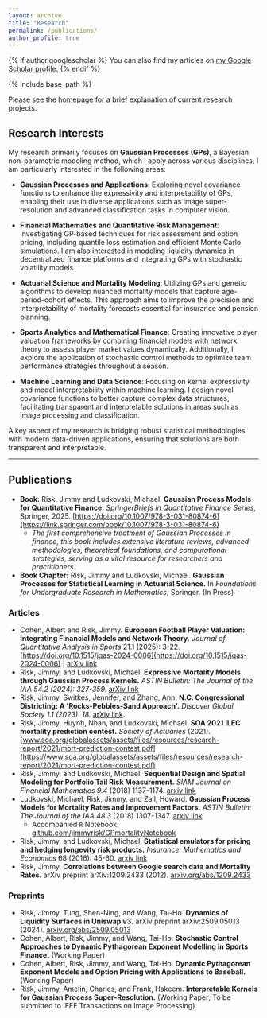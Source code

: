 ```yaml
---
layout: archive
title: "Research"
permalink: /publications/
author_profile: true
---
```


{% if author.googlescholar %}
  You can also find my articles on <u><a href="{{author.googlescholar}}">my Google Scholar profile</a>.</u>
{% endif %}

{% include base_path %}

Please see the [homepage](https://jimmyrisk.github.io/) for a brief explanation of current research projects.

## Research Interests

My research primarily focuses on **Gaussian Processes (GPs)**, a Bayesian non-parametric modeling method, which I apply across various disciplines. I am particularly interested in the following areas:

* **Gaussian Processes and Applications**: Exploring novel covariance functions to enhance the expressivity and interpretability of GPs, enabling their use in diverse applications such as image super-resolution and advanced classification tasks in computer vision.

* **Financial Mathematics and Quantitative Risk Management**: Investigating GP-based techniques for risk assessment and option pricing, including quantile loss estimation and efficient Monte Carlo simulations. I am also interested in modeling liquidity dynamics in decentralized finance platforms and integrating GPs with stochastic volatility models.

* **Actuarial Science and Mortality Modeling**: Utilizing GPs and genetic algorithms to develop nuanced mortality models that capture age-period-cohort effects. This approach aims to improve the precision and interpretability of mortality forecasts essential for insurance and pension planning.

* **Sports Analytics and Mathematical Finance**: Creating innovative player valuation frameworks by combining financial models with network theory to assess player market values dynamically. Additionally, I explore the application of stochastic control methods to optimize team performance strategies throughout a season.

* **Machine Learning and Data Science**: Focusing on kernel expressivity and model interpretability within machine learning. I design novel covariance functions to better capture complex data structures, facilitating transparent and interpretable solutions in areas such as image processing and classification.

A key aspect of my research is bridging robust statistical methodologies with modern data-driven applications, ensuring that solutions are both transparent and interpretable.

---

## Publications

* **Book:** Risk, Jimmy and Ludkovski, Michael. **Gaussian Process Models for Quantitative Finance.** *SpringerBriefs in Quantitative Finance Series*, Springer, 2025. [https://doi.org/10.1007/978-3-031-80874-6](https://link.springer.com/book/10.1007/978-3-031-80874-6)
  * *The first comprehensive treatment of Gaussian Processes in finance, this book includes extensive literature reviews, advanced methodologies, theoretical foundations, and computational strategies, serving as a vital resource for researchers and practitioners.*
* **Book Chapter:** Risk, Jimmy and Ludkovski, Michael. **Gaussian Processes for Statistical Learning in Actuarial Science.** In *Foundations for Undergraduate Research in Mathematics*, Springer. (In Press)




### Articles

* Cohen, Albert and Risk, Jimmy. **European Football Player Valuation: Integrating Financial Models and Network Theory.** *Journal of Quantitative Analysis in Sports* 21.1 (2025): 3-22. [https://doi.org/10.1515/jqas-2024-0006](https://doi.org/10.1515/jqas-2024-0006) | [arXiv link](https://arxiv.org/pdf/2312.16179)
* Risk, Jimmy, and Ludkovski, Michael. **Expressive Mortality Models through Gaussian Process Kernels.** *ASTIN Bulletin: The Journal of the IAA 54.2 (2024): 327-359.* [arXiv link](https://arxiv.org/pdf/2305.01728)
* Risk, Jimmy, Switkes, Jennifer, and Zhang, Ann. **N.C. Congressional Districting: A 'Rocks-Pebbles-Sand Approach'.** *Discover Global Society 1.1 (2023): 18.* [arXiv link](https://arxiv.org/pdf/2311.11834).
* Risk, Jimmy, Huynh, Nhan, and Ludkovski, Michael. **SOA 2021 ILEC mortality prediction contest.** *Society of Actuaries* (2021). [www.soa.org/globalassets/assets/files/resources/research-report/2021/mort-prediction-contest.pdf](https://www.soa.org/globalassets/assets/files/resources/research-report/2021/mort-prediction-contest.pdf)
* Risk, Jimmy, and Ludkovski, Michael. **Sequential Design and Spatial Modeling for Portfolio Tail Risk Measurement.** *SIAM Journal on Financial Mathematics 9.4* (2018) 1137-1174. [arxiv link](https://arxiv.org/pdf/1710.05204.pdf)
* Ludkovski, Michael, Risk, Jimmy, and Zail, Howard. **Gaussian Process Models for Mortality Rates and Improvement Factors.** *ASTIN Bulletin: The Journal of the IAA 48.3*  (2018) 1307-1347. [arxiv link](https://arxiv.org/pdf/1608.08291.pdf)
  * Accompanied ``R`` Notebook: [github.com/jimmyrisk/GPmortalityNotebook](https://github.com/jimmyrisk/GPmortalityNotebook)
* Risk, Jimmy, and Ludkovski, Michael. **Statistical emulators for pricing and hedging longevity risk products.** *Insurance: Mathematics and Economics* 68 (2016): 45-60. [arxiv link](https://arxiv.org/pdf/1508.00310.pdf)
* Risk, Jimmy. **Correlations between Google search data and Mortality Rates.** arXiv preprint arXiv:1209.2433 (2012). [arxiv.org/abs/1209.2433](https://arxiv.org/abs/1209.2433)

### Preprints

* Risk, Jimmy, Tung, Shen-Ning, and Wang, Tai-Ho. **Dynamics of Liquidity Surfaces in Uniswap v3.** arXiv preprint arXiv:2509.05013 (2024). [arxiv.org/abs/2509.05013](https://arxiv.org/abs/2509.05013)
* Cohen, Albert, Risk, Jimmy, and Wang, Tai-Ho. **Stochastic Control Approaches to Dynamic Pythagorean Exponent Modelling in Sports Finance.** (Working Paper)
* Cohen, Albert, Risk, Jimmy, and Wang, Tai-Ho. **Dynamic Pythagorean Exponent Models and Option Pricing with Applications to Baseball.** (Working Paper)
* Risk, Jimmy, Amelin, Charles, and Frank, Hakeem. **Interpretable Kernels for Gaussian Process Super-Resolution.** (Working Paper; To be submitted to IEEE Transactions on Image Processing)
